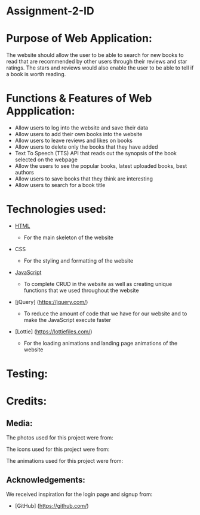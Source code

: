 # Assignment-2-ID

# Purpose of Web Application:

The website should allow the user to be able to search for new books to read that are recommended by other users through their reviews and star ratings. The stars and reviews would also enable the user to be able to tell if a book is worth reading.

# Functions & Features of Web Appplication:

- Allow users to log into the website and save their data
- Allow users to add their own books into the website
- Allow users to leave reviews and likes on books
- Allow users to delete only the books that they have added
- Text To Speech (TTS) API that reads out the synopsis of the book selected on the webpage
- Allow the users to see the popular books, latest uploaded books, best authors
- Allow users to save books that they think are interesting
- Allow users to search for a book title

# Technologies used:

- [HTML](https://html.com/)

  - For the main skeleton of the website

- CSS

  - For the styling and formatting of the website

- [JavaScript](https://www.javascript.com/)

  - To complete CRUD in the website as well as creating unique functions that we used throughout the website

- [jQuery] (https://jquery.com/)

  - To reduce the amount of code that we have for our website and to make the JavaScript execute faster

- [Lottie] (https://lottiefiles.com/)
  - For the loading animations and landing page animations of the website

# Testing:

# Credits:

## Media:

The photos used for this project were from:

The icons used for this project were from:

The animations used for this project were from:

## Acknowledgements:

We received inspiration for the login page and signup from:

- [GitHub] (https://github.com/)
